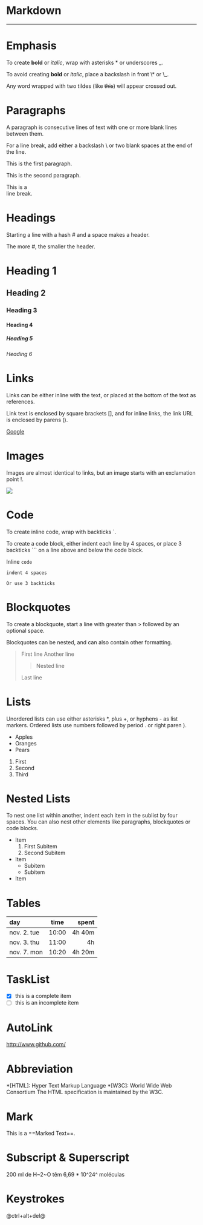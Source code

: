 # Markdown

---

# Emphasis

To create **bold** or *italic*, wrap with asterisks * or underscores _.

To avoid creating __bold__ or _italic_, place a backslash in front \\* or \\_.

Any word wrapped with two tildes (like ~~this~~) will appear crossed out.

# Paragraphs

A paragraph is consecutive lines of text with one or more blank lines between them.

For a line break, add either a backslash \ or two blank spaces at the end of the line.

This is the first paragraph.

This is the second paragraph.

This is a\
line break.

# Headings

Starting a line with a hash # and a space makes a header.

The more #, the smaller the header.

# Heading 1
## Heading 2
### Heading 3
#### Heading 4
##### Heading 5
###### Heading 6

# Links

Links can be either inline with the text, or placed at the bottom of the text as references.

Link text is enclosed by square brackets [], and for inline links, the link URL is enclosed by parens ().

[Google](https://www.google.com)

# Images
Images are almost identical to links, but an image starts with an exclamation point !.

![](https://www.google.com.br/images/branding/googlelogo/1x/googlelogo_color_272x92dp.png)

# Code
To create inline code, wrap with backticks `.

To create a code block, either indent each line by 4 spaces, or place 3 backticks ``` on a line above and below the code block.

Inline `code`

    indent 4 spaces

```
Or use 3 backticks
```

# Blockquotes
To create a blockquote, start a line with greater than > followed by an optional space.

Blockquotes can be nested, and can also contain other formatting.

> First line
> Another line
>
> > Nested line
>
> Last line

# Lists
Unordered lists can use either asterisks *, plus +, or hyphens - as list markers.
Ordered lists use numbers followed by period . or right paren ).

* Apples
* Oranges
* Pears

1. First
2. Second
3. Third

# Nested Lists
To nest one list within another, indent each item in the sublist by four spaces. You can also nest other elements like paragraphs, blockquotes or code blocks.

* Item
    1. First Subitem
    2. Second Subitem
* Item
    - Subitem
    - Subitem
* Item

# Tables

| day         | time  |   spent |
|:------------|:-----:|--------:|
| nov. 2. tue | 10:00 |  4h 40m |
| nov. 3. thu | 11:00 |      4h |
| nov. 7. mon | 10:20 |  4h 20m |

# TaskList

- [x] this is a complete item
- [ ] this is an incomplete item

# AutoLink

http://www.github.com/

# Abbreviation

*[HTML]: Hyper Text Markup Language
*[W3C]:  World Wide Web Consortium
The HTML specification
is maintained by the W3C.

# Mark

This is a ==Marked Text==.

# Subscript & Superscript

200 ml de H~2~O têm 6,69 * 10^24^ moléculas

# Keystrokes

@ctrl+alt+del@